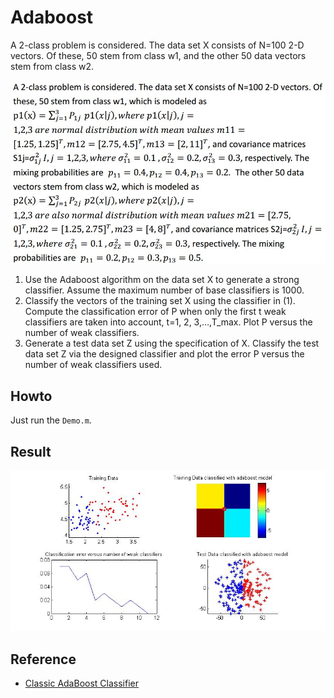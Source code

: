 Adaboost
========
A 2-class problem is considered. The data set X consists of N=100 2-D vectors. Of 
these, 50 stem from class w1, and the other 50 data vectors stem from class w2.

![question](https://raw.githubusercontent.com/timmy00274672/Adaboost/master/img/question.jpg)

1. 	Use the Adaboost algorithm on the data set X to generate a strong classifier. 
	Assume the maximum number of base classifiers is 1000.
2.	Classify the vectors of the training set X using the classifier in (1). 
	Compute the classification error of P when only the first t weak classifiers 
	are taken into account, t=1, 2, 3,…,T_max. 
	Plot P versus the number of weak classifiers.
3.	Generate a test data set Z using the specification of X. 
	Classify the test data set Z via the designed classifier and 
	plot the error P versus the number of weak classifiers used.

## Howto
Just run the `Demo.m`.

## Result

![result](https://raw.githubusercontent.com/timmy00274672/Adaboost/master/img/result.jpg)

## Reference

* [Classic AdaBoost Classifier](http://www.mathworks.com/matlabcentral/fileexchange/27813-classic-adaboost-classifier)